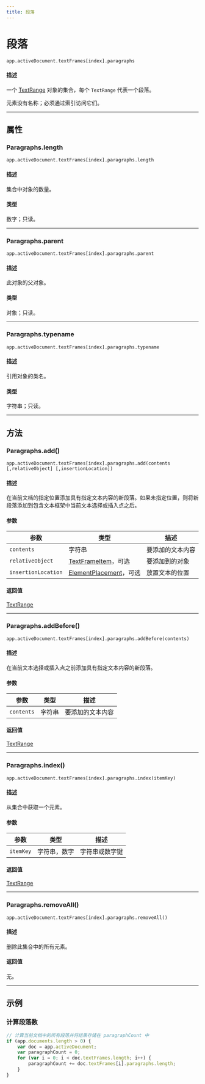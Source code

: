 ```yaml
---
title: 段落
---
```

# 段落

`app.activeDocument.textFrames[index].paragraphs`

#### 描述

一个 [TextRange](.././TextRange) 对象的集合，每个 `TextRange` 代表一个段落。

元素没有名称；必须通过索引访问它们。

---

## 属性

### Paragraphs.length

`app.activeDocument.textFrames[index].paragraphs.length`

#### 描述

集合中对象的数量。

#### 类型

数字；只读。

---

### Paragraphs.parent

`app.activeDocument.textFrames[index].paragraphs.parent`

#### 描述

此对象的父对象。

#### 类型

对象；只读。

---

### Paragraphs.typename

`app.activeDocument.textFrames[index].paragraphs.typename`

#### 描述

引用对象的类名。

#### 类型

字符串；只读。

---

## 方法

### Paragraphs.add()

`app.activeDocument.textFrames[index].paragraphs.add(contents [,relativeObject] [,insertionLocation])`

#### 描述

在当前文档的指定位置添加具有指定文本内容的新段落。如果未指定位置，则将新段落添加到包含文本框架中当前文本选择或插入点之后。

#### 参数

|      参数      |                                 类型                                  |       描述       |
| -------------- | --------------------------------------------------------------------- | ---------------- |
| `contents`     | 字符串                                                                | 要添加的文本内容 |
| `relativeObject` | [TextFrameItem](.././TextFrameItem)，可选                         | 要添加到的对象   |
| `insertionLocation` | [ElementPlacement](../scripting-constants#elementplacement)，可选 | 放置文本的位置   |

#### 返回值

[TextRange](.././TextRange)

---

### Paragraphs.addBefore()

`app.activeDocument.textFrames[index].paragraphs.addBefore(contents)`

#### 描述

在当前文本选择或插入点之前添加具有指定文本内容的新段落。

#### 参数

| 参数       | 类型   |       描述       |
| ---------- | ------ | ---------------- |
| `contents` | 字符串 | 要添加的文本内容 |

#### 返回值

[TextRange](.././TextRange)

---

### Paragraphs.index()

`app.activeDocument.textFrames[index].paragraphs.index(itemKey)`

#### 描述

从集合中获取一个元素。

#### 参数

| 参数      |      类型      |       描述       |
| --------- | -------------- | ---------------- |
| `itemKey` | 字符串，数字   | 字符串或数字键   |

#### 返回值

[TextRange](.././TextRange)

---

### Paragraphs.removeAll()

`app.activeDocument.textFrames[index].paragraphs.removeAll()`

#### 描述

删除此集合中的所有元素。

#### 返回值

无。

---

## 示例

### 计算段落数

```javascript
// 计算当前文档中的所有段落并将结果存储在 paragraphCount 中
if (app.documents.length > 0) {
    var doc = app.activeDocument;
    var paragraphCount = 0;
    for (var i = 0; i < doc.textFrames.length; i++) {
        paragraphCount += doc.textFrames[i].paragraphs.length;
    }
}
```